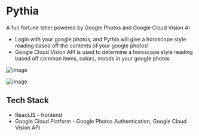 # Pythia

A fun fortune teller powered by Google Photos and Google Cloud Vision AI
- Login with your google photos, and Pythia will give a horoscope style reading based off the contents of your google photos!
- Google Cloud Vision API is used to determine a horoscope style reading based off common items, colors, moods in your google photos

![image](https://github.com/AlanWang1/pythia/assets/43789278/ba043f35-5340-4fbc-a559-9d3e05223972)


![image](https://github.com/AlanWang1/pythia/assets/43789278/e6aee92e-e7a4-4b8a-8e8e-ae1cbe19deaa)


## Tech Stack

- ReactJS - frontend
- Google Cloud Platform - Google Photos Authentication, Google Cloud Vision API
